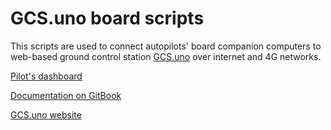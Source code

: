 
# GCS.uno board scripts

This scripts are used to connect autopilots' board companion computers 
to web-based ground control station [GCS.uno](https://www.gcs.uno) over internet and 4G networks.


[Pilot's dashboard](https://pilot.gsc.uno)

[Documentation on GitBook](https://gcs.gitbook.io/)

[GCS.uno website](https://www.gcs.uno)



